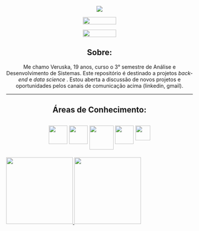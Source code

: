 
<p align = "center">
  <img src = "https://user-images.githubusercontent.com/82723849/160478772-a3dac01d-598f-4123-a846-62e04f9cb6ce.png"> </img>
</p>

<div>
  <p align = "center"> <a href="https://www.linkedin.com/in/veruska-diniz" target="_blank"><img src="https://img.shields.io/badge/-LinkedIn-%230077B5?style=for-the         badge&logo=linkedin&logoColor=white" target="_blank" width="90" height="20"></a> </p>
  <p align = "center"> <a href = "mailto:veruskalima138@gmail.com"><img src="https://img.shields.io/badge/Gmail-D14836?style=for-the-badge&logo=gmail&logoColor=white"     target="_blank" width="90" height="20"></a> </p>
</div>


<div>
<h2 align = "center" > Sobre: </h2>
  <p align = "center" >
   Me chamo Veruska, 19 anos, curso o 3° semestre de Análise e Desenvolvimento de Sistemas. Este repositório é destinado a projetos <i> back-end </i> e <i> data science </i>.
   Estou aberta a discussão de novos projetos e oportunidades pelos canais de comunicação acima (linkedin, gmail). 
  </p>
</div>


<hr>

<div>
<h2 align = "center"> Áreas de Conhecimento: <h2>
<p align = "center">
<img align = "top"  src="https://cdn.jsdelivr.net/gh/devicons/devicon/icons/python/python-original-wordmark.svg" width = "50" height = "50" />  
<img align = "top"  src="https://cdn.jsdelivr.net/gh/devicons/devicon/icons/pandas/pandas-original-wordmark.svg" width = "50" height = "50" />  
<img align = "top"  src="https://cdn.jsdelivr.net/gh/devicons/devicon/icons/numpy/numpy-original-wordmark.svg" width = "65" height = "65" /> 
<img align = "top"  src="https://cdn.jsdelivr.net/gh/devicons/devicon/icons/arduino/arduino-original-wordmark.svg" width = "50" height = "50" /> 
<img align = "top" src="https://cdn.jsdelivr.net/gh/devicons/devicon/icons/c/c-original.svg" width="40" height="40"/>
 </p>
</div>
<div>
  <a href="https://github.com/Vediniz">
  <img height="180em" src="https://github-readme-stats.vercel.app/api/top-langs/?username=Vediniz&layout=compact&langs_count=7&theme=bear"/> <img height="180em"            src="https://github-readme-stats.vercel.app/api?username=Vediniz&show_icons=true&theme=bear&include_all_commits=true&count_private=true"/>
</div>
